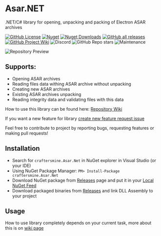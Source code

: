 # Asar.NET
.NET/C# library for opening, unpacking and packing of Electron ASAR archives

[![GitHub License](https://img.shields.io/github/license/craftersmine/Asar.Net)](https://github.com/craftersmine/Asar.NET/tree/master/LICENSE)
[![Nuget](https://img.shields.io/nuget/v/craftersmine.Asar.NET?logo=nuget)](https://www.nuget.org/packages/craftersmine.Asar.Net/)
[![Nuget Downloads](https://img.shields.io/nuget/dt/craftersmine.Asar.NET?logo=nuget&label=nuget%20downloads)](https://www.nuget.org/packages/craftersmine.Asar.Net/)
[![GitHub all releases](https://img.shields.io/github/downloads/craftersmine/Asar.NET/total?logo=github&label=github%20downloads)](https://github.com/craftersmine/Asar.NET/releases)
[![GitHub Project Wiki](https://img.shields.io/badge/docs-github--wiki-brightgreen)](https://github.com/craftersmine/Asar.NET/wiki)
![Discord](https://img.shields.io/badge/discord-craftersmine-5865f2?logo=discord&logoColor=white)
![GitHub Repo stars](https://img.shields.io/github/stars/craftersmine/Asar.NET)
![Maintenance](https://img.shields.io/maintenance/yes/2023)

![Repository Preview](https://raw.githubusercontent.com/craftersmine/Asar.NET/master/.github/RepositoryPreview.png)

## Supports:
* Opening ASAR archives
* Reading files data withing ASAR archive without unpacking
* Creating new ASAR archives
* Existing ASAR archives unpacking
* Reading integrity data and validating files with this data

How to use this library can be found here:
[Repository Wiki](https://github.com/craftersmine/Asar.NET/wiki)

If you want a new feature for library [create new feature request issue](https://github.com/craftersmine/Asar.NET/issues/new?assignees=&labels=enhancement&template=feature_request.md&title=)

Feel free to contribute to project by reporting bugs, requesting features or making pull requests!

## Installation
* Search for `craftersmine.Asar.Net` in NuGet explorer in Visual Studio (or your IDE)
* Using NuGet Package Manager: ```PM> Install-Package craftersmine.Asar.Net```
* Download NuGet package from [Releases](https://github.com/craftersmine/Asar.NET/releases) page and put it in your [Local NuGet Feed](https://docs.microsoft.com/en-us/nuget/hosting-packages/overview)
* Download packaged binaries from [Releases](https://github.com/craftersmine/Asar.NET/releases) and link DLL Assembly to your project

## Usage
How to use library completely depends on your current task, more about this is on [wiki page](https://github.com/craftersmine/Asar.NET/wiki)
